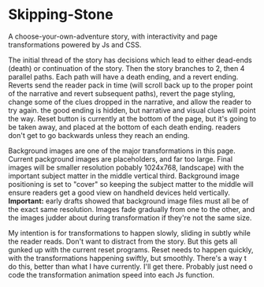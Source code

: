 # Skipping-Stone
A choose-your-own-adventure story, with interactivity and page transformations powered by Js and CSS.

The initial thread of the story has decisions which lead to either dead-ends (death) or continuation of the story. Then the story branches to 2, then 4 parallel paths. Each path will have a death ending, and a revert ending. Reverts send the reader pack in time (will scroll back up to the proper point of the narrative and revert subsequent paths), revert the page styling, change some of the clues dropped in the narrative, and allow the reader to try again. the good ending is hidden, but narrative and visual clues will point the way. Reset button is currently at the bottom of the page, but it's going to be taken away, and placed at the bottom of each death ending. readers don't get to go backwards unless they reach an ending.

Background images are one of the major transformations in this page. Current packground images are placeholders, and far too large. Final images will be smaller resolution pobably 1024x768, landscape) with the important subject matter in the middle vertical third. Background image positioning is set to "cover" so keeping the subject matter to the middle will ensure readers get a good view on handheld devices held vertically. **Important:** early drafts showed that background image files must all be of the exact same resolution. Images fade gradually from one to the other, and the images judder about during transformation if they're not the same size.

My intention is for transformations to happen slowly, sliding in subtly while the reader reads. Don't want to distract from the story. But this gets all gunked up with the current reset programs. Reset needs to happen quickly, with the transformations happening swiftly, but smoothly. There's a way t do this, better than what I have currently. I'll get there. Probably just need o code the transformation animation speed into each Js function.
